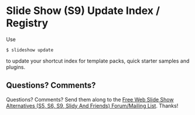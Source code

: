 # Slide Show (S9) Update Index / Registry

Use

    $ slideshow update

to update your shortcut index for template packs, quick starter samples and plugins.



## Questions? Comments?

Questions? Comments?
Send them along to the [Free Web Slide Show Alternatives (S5, S6, S9, Slidy And Friends) Forum/Mailing List](http://groups.google.com/group/webslideshow).
Thanks!
